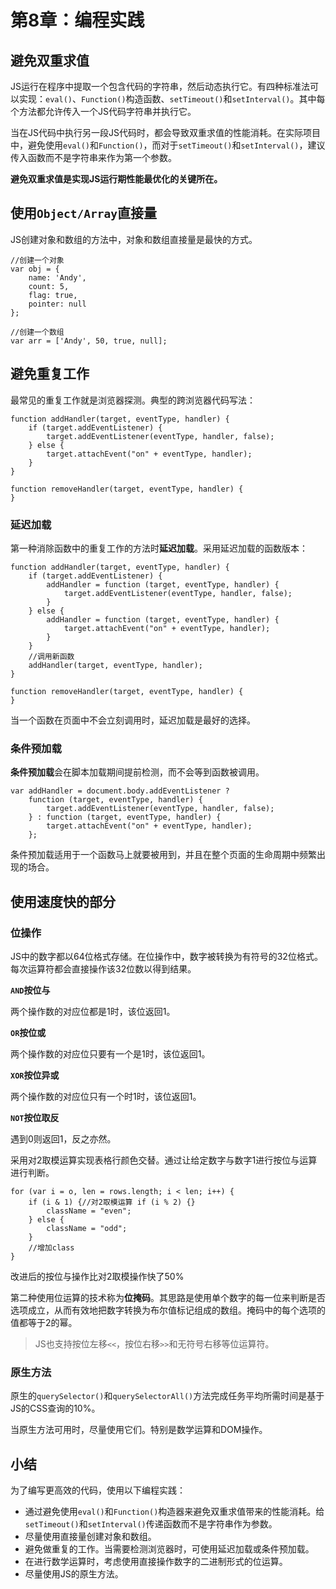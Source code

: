 ﻿# 第8章：编程实践 #

## 避免双重求值 ##

JS运行在程序中提取一个包含代码的字符串，然后动态执行它。有四种标准法可以实现：`eval()`、`Function()`构造函数、`setTimeout()`和`setInterval()`。其中每个方法都允许传入一个JS代码字符串并执行它。

当在JS代码中执行另一段JS代码时，都会导致双重求值的性能消耗。在实际项目中，避免使用`eval()`和`Function()`，而对于`setTimeout()`和`setInterval()`，建议传入函数而不是字符串来作为第一个参数。

**避免双重求值是实现JS运行期性能最优化的关键所在。**

## 使用`Object/Array`直接量 ##

JS创建对象和数组的方法中，对象和数组直接量是最快的方式。

    //创建一个对象
    var obj = {
        name: 'Andy',
        count: 5,
        flag: true,
        pointer: null
    };
    
    //创建一个数组
    var arr = ['Andy', 50, true, null];

## 避免重复工作 ##

最常见的重复工作就是浏览器探测。典型的跨浏览器代码写法：

    function addHandler(target, eventType, handler) {
        if (target.addEventListener) {
            target.addEventListener(eventType, handler, false);
        } else {
            target.attachEvent("on" + eventType, handler);
        }
    }
    
    function removeHandler(target, eventType, handler) {
    }
    
### 延迟加载 ###

第一种消除函数中的重复工作的方法时**延迟加载**。采用延迟加载的函数版本：

    function addHandler(target, eventType, handler) {
        if (target.addEventListener) {
            addHandler = function (target, eventType, handler) {
                target.addEventListener(eventType, handler, false);
            }
        } else {
            addHandler = function (target, eventType, handler) {
                target.attachEvent("on" + eventType, handler);
            }
        }
        //调用新函数
        addHandler(target, eventType, handler);
    }
    
    function removeHandler(target, eventType, handler) {
    }
    
当一个函数在页面中不会立刻调用时，延迟加载是最好的选择。

### 条件预加载 ###

**条件预加载**会在脚本加载期间提前检测，而不会等到函数被调用。

    var addHandler = document.body.addEventListener ?
        function (target, eventType, handler) {
            target.addEventListener(eventType, handler, false);
        } : function (target, eventType, handler) {
            target.attachEvent("on" + eventType, handler);
        };

条件预加载适用于一个函数马上就要被用到，并且在整个页面的生命周期中频繁出现的场合。

## 使用速度快的部分 ##

### 位操作 ###

JS中的数字都以64位格式存储。在位操作中，数字被转换为有符号的32位格式。每次运算符都会直接操作该32位数以得到结果。

**`AND`按位与**

两个操作数的对应位都是1时，该位返回1。

**`OR`按位或**

两个操作数的对应位只要有一个是1时，该位返回1。

**`XOR`按位异或**

两个操作数的对应位只有一个时1时，该位返回1。

**`NOT`按位取反**

遇到0则返回1，反之亦然。

采用对2取模运算实现表格行颜色交替。通过让给定数字与数字1进行按位与运算进行判断。

    for (var i = o, len = rows.length; i < len; i++) {
        if (i & 1) {//对2取模运算 if (i % 2) {}
            className = "even";
        } else {
            className = "odd";
        }
        //增加class
    }
    
改进后的按位与操作比对2取模操作快了50%

第二种使用位运算的技术称为**位掩码**。其思路是使用单个数字的每一位来判断是否选项成立，从而有效地把数字转换为布尔值标记组成的数组。掩码中的每个选项的值都等于2的幂。

> JS也支持按位左移`<<`，按位右移`>>`和无符号右移等位运算符。

### 原生方法 ###

原生的`querySelector()`和`querySelectorAll()`方法完成任务平均所需时间是基于JS的CSS查询的10%。

当原生方法可用时，尽量使用它们。特别是数学运算和DOM操作。

## 小结 ##

为了编写更高效的代码，使用以下编程实践：

- 通过避免使用`eval()`和`Function()`构造器来避免双重求值带来的性能消耗。给`setTimeout()`和`setInterval()`传递函数而不是字符串作为参数。
- 尽量使用直接量创建对象和数组。
- 避免做重复的工作。当需要检测浏览器时，可使用延迟加载或条件预加载。
- 在进行数学运算时，考虑使用直接操作数字的二进制形式的位运算。
- 尽量使用JS的原生方法。